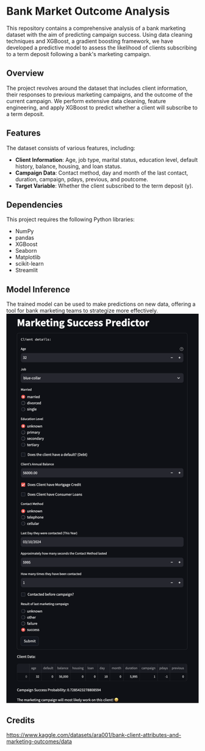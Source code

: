 # Bank Market Outcome Analysis

This repository contains a comprehensive analysis of a bank marketing dataset with the aim of predicting campaign success. Using data cleaning techniques and XGBoost, a gradient boosting framework, we have developed a predictive model to assess the likelihood of clients subscribing to a term deposit following a bank's marketing campaign.

## Overview

The project revolves around the dataset that includes client information, their responses to previous marketing campaigns, and the outcome of the current campaign. We perform extensive data cleaning, feature engineering, and apply XGBoost to predict whether a client will subscribe to a term deposit.

## Features

The dataset consists of various features, including:

- **Client Information**: Age, job type, marital status, education level, default history, balance, housing, and loan status.
- **Campaign Data**: Contact method, day and month of the last contact, duration, campaign, pdays, previous, and poutcome.
- **Target Variable**: Whether the client subscribed to the term deposit (y).

## Dependencies

This project requires the following Python libraries:
- NumPy
- pandas
- XGBoost
- Seaborn
- Matplotlib
- scikit-learn
- Streamlit

## Model Inference

The trained model can be used to make predictions on new data, offering a tool for bank marketing teams to strategize more effectively.
![Inference Screenshot](/images/inference_screenshot.png?raw=true "Inference Screenshot Form")


## Credits

https://www.kaggle.com/datasets/ara001/bank-client-attributes-and-marketing-outcomes/data
